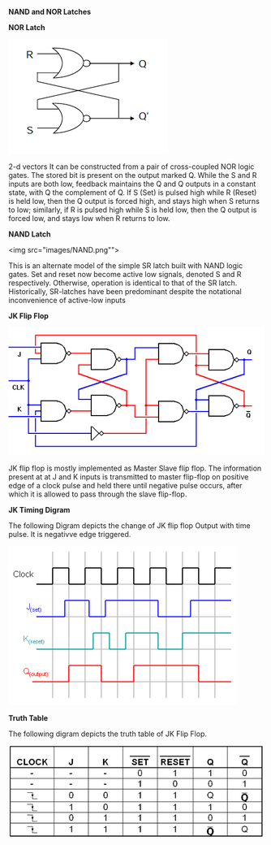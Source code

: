 **NAND and NOR Latches**

**NOR Latch**

<img src="images/NOR.png">

2-d vectors
It can be constructed from a pair of cross-coupled NOR logic gates. The stored bit is present on the output marked Q. While the S and R inputs are both low, feedback maintains the Q and Q outputs in a constant state, with Q the complement of Q. If S (Set) is pulsed high while R (Reset) is held low, then the Q output is forced high, and stays high when S returns to low; similarly, if R is pulsed high while S is held low, then the Q output is forced low, and stays low when R returns to low. 

**NAND Latch**

<img src="images/NAND.png"">

This is an alternate model of the simple SR latch built with NAND logic gates. Set and reset now become active low signals, denoted S and R respectively. Otherwise, operation is identical to that of the SR latch. Historically, SR-latches have been predominant despite the notational inconvenience of active-low inputs 


**JK Flip Flop** 

<img src="images/master_slave.gif">

JK flip flop is mostly implemented as Master Slave flip flop. The information present at at J and K inputs is transmitted to master flip-flop on positive edge of a clock pulse and held there until negative pulse occurs, after which it is allowed to pass through the slave flip-flop. 

**JK Timing Digram** 

The following Digram depicts the change of JK flip flop Output with time pulse. It is negativve edge triggered. 

<img src="images/JK_flipflop_timing.gif">


**Truth Table** 

 The following digram depicts the truth table of JK Flip Flop. 

<img src="images/jk_truth.png">
